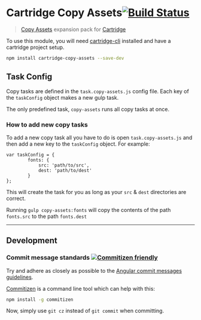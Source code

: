 # Cartridge Copy Assets[![Build Status](https://travis-ci.org/cartridge/cartridge-copy-assets.svg?branch=master)](https://travis-ci.org/cartridge/cartridge-copy-assets)

> [Copy Assets](https://github.com/cartridge/cartridge-copy-assets) expansion pack for  [Cartridge](https://github.com/cartridge/cartridge)


To use this module, you will need [cartridge-cli](https://github.com/cartridge/cartridge-cli) installed and have a cartridge project setup.

```sh
npm install cartridge-copy-assets --save-dev
```

## Task Config

Copy tasks are defined in the `task.copy-assets.js` config file. Each key of the `taskConfig` object makes a new gulp task.

The only predefined task, `copy-assets` runs all copy tasks at once.

### How to add new copy tasks
To add a new copy task all you have to do is open `task.copy-assets.js` and then add a new key to the `taskConfig` object. For example:

```
var taskConfig = {
		fonts: {
			src: 'path/to/src',
			dest: 'path/to/dest'
		}
};
```

This will create the task for you as long as your `src` & `dest` directories are correct.

Running `gulp copy-assets:fonts` will copy the contents of the path `fonts.src` to the path `fonts.dest`

* * *

## Development
### Commit message standards [![Commitizen friendly](https://img.shields.io/badge/commitizen-friendly-brightgreen.svg)](http://commitizen.github.io/cz-cli/)
Try and adhere as closely as possible to the [Angular commit messages guidelines](https://github.com/angular/angular.js/blob/master/CONTRIBUTING.md#-git-commit-guidelines).

[Commitizen](https://github.com/commitizen/cz-cli) is a command line tool which can help with this:
```sh
npm install -g commitizen
```
Now, simply use `git cz` instead of `git commit` when committing.
